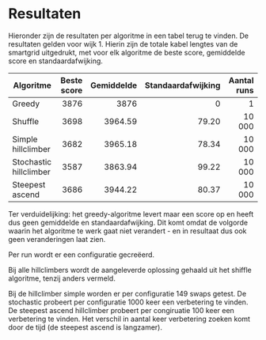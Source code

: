 # Resultaten

Hieronder zijn de resultaten per algoritme in een tabel terug te vinden. De resultaten gelden voor wijk 1. Hierin zijn de totale kabel lengtes van de smartgrid uitgedrukt, met voor elk algoritme de beste score, gemiddelde score en standaardafwijking.

| **Algoritme**           | **Beste score** | **Gemiddelde** | **Standaardafwijking** | **Aantal runs** |  
| ------------------------| ---------------:| --------------:| ----------------------:| ---------------:|
| Greedy                  | 3876            | 3876           | 0                      | 1               |
| Shuffle                 | 3698            | 3964.59        | 79.20                  | 10 000          |
| Simple hillclimber      | 3682            | 3965.18        | 78.34                  | 10 000          |
| Stochastic hillclimber  | 3587            | 3863.94        | 99.22                  | 10 000          |
| Steepest ascend         | 3686            | 3944.22        | 80.37                  | 10 000          |       


Ter verduidelijking: het greedy-algoritme levert maar een score op en heeft dus geen gemiddelde en standaardafwijking. Dit komt omdat de volgorde waarin het algoritme te werk gaat niet verandert - en in resultaat dus ook geen veranderingen laat zien.

Per run wordt er een configuratie gecreëerd.

Bij alle hillclimbers wordt de aangeleverde oplossing gehaald uit het shiffle algoritme, tenzij anders vermeld.

Bij de hillclimber simple worden er per configuratie 149 swaps getest. De stochastic probeert per configuratie 1000 keer een verbetering te vinden. De steepest ascend hillclimber probeert per congiruatie 100 keer een verbetering te vinden. Het verschil in aantal keer verbetering zoeken komt door de tijd (de steepest ascend is langzamer).
